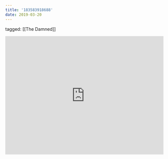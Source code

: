 ```yaml
---
title: '183583918688'
date: 2019-03-20
---
```

tagged: [[The Damned]]
<iframe allow="accelerometer; autoplay; clipboard-write; encrypted-media; gyroscope; picture-in-picture" allowfullscreen="" frameborder="0" height="375" id="youtube_iframe" src="https://www.youtube.com/embed/dblor-04xeE?feature=oembed&amp;enablejsapi=1&amp;origin=https://safe.txmblr.com&amp;wmode=opaque" width="500"></iframe>